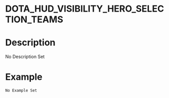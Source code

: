 # DOTA_HUD_VISIBILITY_HERO_SELECTION_TEAMS
# Description
No Description Set
# Example
```No Example Set```